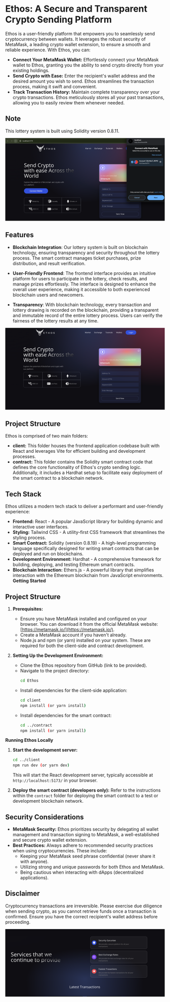 
# Ethos: A Secure and Transparent Crypto Sending Platform

Ethos is a user-friendly platform that empowers you to seamlessly send cryptocurrency between wallets. It leverages the robust security of MetaMask, a leading crypto wallet extension, to ensure a smooth and reliable experience. With Ethos, you can:

- **Connect Your MetaMask Wallet:** Effortlessly connect your MetaMask wallet to Ethos, granting you the ability to send crypto directly from your existing holdings.
- **Send Crypto with Ease:** Enter the recipient's wallet address and the desired amount you wish to send. Ethos streamlines the transaction process, making it swift and convenient.
- **Track Transaction History:** Maintain complete transparency over your crypto transactions. Ethos meticulously stores all your past transactions, allowing you to easily review them whenever needed.

## Note

This lottery system is built using Solidity version 0.8.11.

![image](./ethos2.png)

## Features

- **Blockchain Integration**: Our lottery system is built on blockchain technology, ensuring transparency and security throughout the lottery process. The smart contract manages ticket purchases, prize distribution, and result verification.

- **User-Friendly Frontend**: The frontend interface provides an intuitive platform for users to participate in the lottery, check results, and manage prizes effortlessly. The interface is designed to enhance the overall user experience, making it accessible to both experienced blockchain users and newcomers.

- **Transparency**: With blockchain technology, every transaction and lottery drawing is recorded on the blockchain, providing a transparent and immutable record of the entire lottery process. Users can verify the fairness of the lottery results at any time.

![image](./ethos1.png)

## Project Structure

Ethos is comprised of two main folders:

- **client:** This folder houses the frontend application codebase built with React and leverages Vite for efficient building and development processes.
- **contract:** This folder contains the Solidity smart contract code that defines the core functionality of Ethos's crypto sending logic. Additionally, it includes a Hardhat setup to facilitate easy deployment of the smart contract to a blockchain network.


## Tech Stack

Ethos utilizes a modern tech stack to deliver a performant and user-friendly experience:

- **Frontend:** React - A popular JavaScript library for building dynamic and interactive user interfaces.
- **Styling:** Tailwind CSS - A utility-first CSS framework that streamlines the styling process.
- **Smart Contract:** Solidity (version 0.8.19) - A high-level programming language specifically designed for writing smart contracts that can be deployed and run on blockchains.
- **Development Environment:** Hardhat - A comprehensive framework for building, deploying, and testing Ethereum smart contracts.
- **Blockchain Interaction:** Ethers.js - A powerful library that simplifies interaction with the Ethereum blockchain from JavaScript environments.
**Getting Started**

## Project Structure

1. **Prerequisites:**
   - Ensure you have MetaMask installed and configured on your browser. You can download it from the official MetaMask website: [https://metamask.io/](https://metamask.io/).
   - Create a MetaMask account if you haven't already.
   - Node.js and npm (or yarn) installed on your system. These are required for both the client-side and contract development.

2. **Setting Up the Development Environment:**
   - Clone the Ethos repository from GitHub (link to be provided).
   - Navigate to the project directory:
     ```bash
     cd Ethos
     ```
   - Install dependencies for the client-side application:
     ```bash
     cd client
     npm install (or yarn install)
     ```
   - Install dependencies for the smart contract:
     ```bash
     cd ../contract
     npm install (or yarn install)
     ```

**Running Ethos Locally**

1. **Start the development server:**
   ```bash
   cd ../client
   npm run dev (or yarn dev)
   ```
   This will start the React development server, typically accessible at `http://localhost:5173/` in your browser.

2. **Deploy the smart contract (developers only):**
   Refer to the instructions within the `contract` folder for deploying the smart contract to a test or development blockchain network.

## Security Considerations

- **MetaMask Security:** Ethos prioritizes security by delegating all wallet management and transaction signing to MetaMask, a well-established and secure crypto wallet extension.
- **Best Practices:** Always adhere to recommended security practices when using cryptocurrencies. These include:
   - Keeping your MetaMask seed phrase confidential (never share it with anyone).
   - Utilizing strong and unique passwords for both Ethos and MetaMask.
   - Being cautious when interacting with dApps (decentralized applications).

## Disclaimer

Cryptocurrency transactions are irreversible. Please exercise due diligence when sending crypto, as you cannot retrieve funds once a transaction is confirmed. Ensure you have the correct recipient's wallet address before proceeding.

![image](./ethos3.png)


